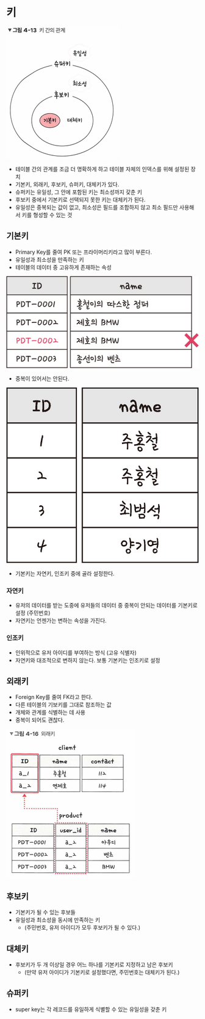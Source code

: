 __키__
===
![키 간의 관계](/Database/img/키_간의_관계.png)

- 테이블 간의 관계를 조금 더 명확하게 하고 테이블 자체의 인덱스를 위해 설정된 장치
- 기본키, 외래키, 후보키, 슈퍼키, 대체키가 있다.
- 슈퍼키는 유일성, 그 안에 포함된 키는 최소성까지 갗춘 키
- 후보키 중에서 기본키로 선택되지 못한 키는 대체키가 된다.
- 유일성은 중복되는 값이 없고, 최소성은 필드를 조합하지 않고 최소 필드만 사용해서 키를 형성할 수 있는 것

## __기본키__
- Primary Key를 줄여 PK 또는 프라이머리키라고 많이 부른다.
- 유일성과 최소성을 만족하는 키
- 테이블의 데이터 중 고유하게 존재하는 속성

![기본키가 안 되는 키](/Database/img/기본키불가.png)

- 중복이 있어서는 안된다.

![기본키가 가능한 키](/Database/img/기본키가능.png)

- 기본키는 자연키, 인조키 중에 골라 설정한다.

### __자연키__
- 유저의 데이터를 받는 도중에 유저들의 데이터 중 중복이 안되는 데이터를 기본키로 설정 (주민번호)
- 자연키는 언젠가는 변하는 속성을 가진다.

### __인조키__
- 인위적으로 유저 아이디를 부여하는 방식 (고유 식별자)
- 자연키와 대조적으로 변하지 않는다. 보통 기본키는 인조키로 설정

## __외래키__
- Foreign Key를 줄여 FK라고 한다.
- 다른 테이블의 기보키를 그대로 참조하는 값
- 개체와 관계를 식별하는 데 사용
- 중복이 되어도 괜찮다.

![외래키](/Database/img/외래키.png)
	
## __후보키__
- 기본키가 될 수 있는 후보들
- 유일성과 최소성을 동시에 만족하는 키
    - (주민번호, 유저 아이디가 모두 후보키가 될 수 있다.)

## __대체키__
- 후보키가 두 개 이상일 경우 어느 하나를 기본키로 지정하고 남은 후보키
    - (만약 유저 아이디가 기본키로 설정했다면, 주민번호는 대체키가 된다.)

## __슈퍼키__
- super key는 각 레코드를 유일하게 식별할 수 있는 유일성을 갖춘 키
